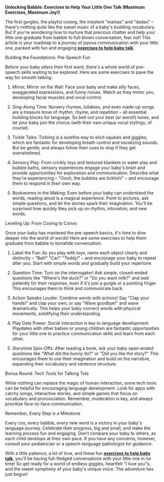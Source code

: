 **Unlocking Babble: Exercises to Help Your Little One Talk (Maximum Exercises, Maximum Joy!)**

The first gurgles, the playful cooing, the insistent "mamas" and "dadas" – there's nothing quite like the sweet music of a baby's budding vocabulary. But if you're wondering how to nurture that precious chatter and help your little one graduate from babble to full-blown conversation, fear not! This article is your roadmap to a journey of joyous communication with your little one, packed with fun and engaging **[exercises to help baby talk](https://www.butterflylearnings.com/)**.

Building the Foundations: Pre-Speech Fun

Before your baby utters their first word, there's a whole world of pre-speech skills waiting to be explored. Here are some exercises to pave the way for smooth talking:

1. Mirror, Mirror on the Wall: Face your baby and make silly faces, exaggerated expressions, and funny noises. Watch as they mimic you, developing facial muscles and vocal control.

2. Sing-Along Time: Nursery rhymes, lullabies, and even made-up songs are a treasure trove of rhythm, rhyme, and repetition – all essential building blocks for language. So belt out your best (or worst!) tunes, and let your baby join the chorus (with their own unique vocal stylings, of course).

3. Tickle Talks: Tickling is a surefire way to elicit squeals and giggles, which are fantastic for developing breath control and vocalizing sounds. But be gentle, and always follow their cues to stop if they get overwhelmed.

4. Sensory Play: From crinkly toys and textured blankets to water play and bubble baths, sensory experiences engage your baby's brain and provide opportunities for exploration and communication. Describe what they're experiencing – "Oooh, the bubbles are ticklish!" – and encourage them to respond in their own way.

5. Bookworms in the Making: Even before your baby can understand the words, reading aloud is a magical experience. Point to pictures, ask simple questions, and let the stories spark their imagination. You'll be surprised how quickly they pick up on rhythm, intonation, and new words.

Leveling Up: From Cooing to Convo

Once your baby has mastered the pre-speech basics, it's time to dive deeper into the world of words! Here are some exercises to help them graduate from babble to bonafide conversation:

1. Label the Fun: As you play with toys, name each object clearly and distinctly – "Ball!" "Car!" "Teddy!" – and encourage your baby to repeat after you. Start with simple words and gradually build your repertoire.

2. Question Time: Turn on the interrogator! Ask simple, closed-ended questions like "Where's the duck?" or "Do you want milk?" and wait patiently for their response, even if it's just a gurgle or a pointing finger. This encourages them to think and communicate back.

3. Action Speaks Louder: Combine words with actions! Say "Clap your hands!" and clap your own, or say "Wave goodbye!" and wave dramatically. This helps your baby connect words with physical movements, solidifying their understanding.

4. Play Date Power: Social interaction is key to language development. Playdates with other babies or young children are fantastic opportunities for your little one to practice communication skills and learn from each other.

5. Storytime Spin-Offs: After reading a book, ask your baby open-ended questions like "What did the bunny do?" or "Did you like the story?" This encourages them to use their imagination and build on the narrative, expanding their vocabulary and sentence structure.

Bonus Round: Tech Tools for Talking Tots

While nothing can replace the magic of human interaction, some tech tools can be helpful for encouraging language development. Look for apps with catchy songs, interactive stories, and simple games that focus on vocabulary and pronunciation. Remember, moderation is key, and always prioritize face-to-face communication.

Remember, Every Step is a Milestone

Every coo, every babble, every new word is a victory in your baby's language journey. Celebrate their progress, big and small, and make the learning process fun and engaging. Don't compare your baby to others, as each child develops at their own pace. If you have any concerns, however, consult your pediatrician or a speech-language pathologist for guidance.

With a little patience, a lot of love, and these fun **[exercises to help baby talk](https://www.butterflylearnings.com/)**, you'll be having full-fledged conversations with your little one in no time! So get ready for a world of endless giggles, heartfelt "I love you"s, and the sweet symphony of your baby's unique voice. The adventure has just begun!
